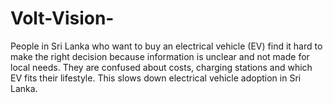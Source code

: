 # Volt-Vision-
People in Sri Lanka who want to buy an electrical vehicle (EV) find it hard to make the right decision because information is unclear and not made for local needs. They are confused about costs, charging stations and which EV fits their lifestyle. This slows down electrical vehicle adoption in Sri Lanka.
